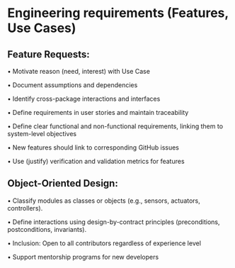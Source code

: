 # Engineering requirements (Features, Use Cases)  

## Feature Requests:  

•  Motivate reason (need, interest) with Use Case  

•  Document assumptions and dependencies  

•  Identify cross-package interactions and interfaces  

•  Define requirements in user stories and maintain traceability  

•  Define clear functional and non-functional requirements, linking them to system-level objectives  

•  New features should link to corresponding GitHub issues

•  Use (justify) verification and validation metrics for features

## Object-Oriented Design:

•  Classify modules as classes or objects (e.g., sensors, actuators, controllers).

•  Define interactions using design-by-contract principles (preconditions, postconditions, invariants).

•  Inclusion: Open to all contributors regardless of experience level

•  Support mentorship programs for new developers
